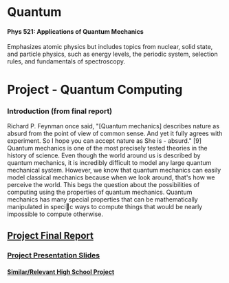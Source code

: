 # Quantum
#### Phys 521: Applications of Quantum Mechanics

Emphasizes atomic physics but includes topics from nuclear, solid state, and particle physics, such as energy levels, the periodic system, selection rules, and fundamentals of spectroscopy.

# Project - Quantum Computing
### Introduction (from final report)
Richard P. Feynman once said, "[Quantum mechanics] describes nature as absurd from the point of view of common sense. And yet it fully agrees with experiment. So I hope you can accept nature as She is - absurd." [9] Quantum mechanics is one of the most precisely tested theories in the history of science. Even though the world around us is described by quantum mechanics, it is incredibly difficult to model any large quantum mechanical system. However, we know that quantum mechanics can easily model classical mechanics because when we look around, that's how we perceive the world. This begs the question about the possibilities of computing using the properties of quantum mechanics. Quantum mechanics has many special properties that can be mathematically manipulated in specic ways to compute things that would be nearly impossible to compute otherwise.
## [Project Final Report](https://github.com/ArmaanSethi/Quantum/blob/master/QuantumComputingProject/Sethi_Armaan_QC.pdf)
### [Project Presentation Slides](https://docs.google.com/presentation/d/1f9Qxg5JJlbcPdFsvj3E8IlP3O5_CFWyNWnizDMMRjlA/)
#### [Similar/Relevant High School Project](https://docs.google.com/presentation/d/17vZMRS2I7-E2Iy4vmcX2BUeOkANWoON6jNAeFaErYKg/edit?usp=sharing)

